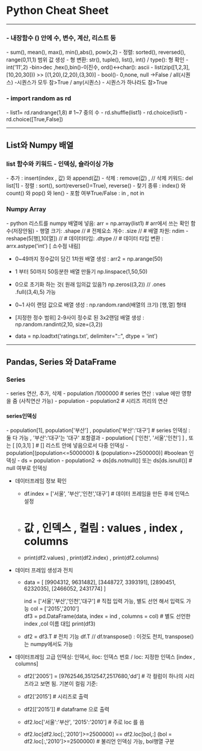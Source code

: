 # Python Cheat Sheet
<hr>
<h3>- 내장함수 () 안에 수, 변수, 계산, 리스트 등</h3>
	- sum(), mean(), max(), min(),abs(), pow(x,2)
	- 정렬: sorted(), reversed(), range(0,11,1) 범위 값 생성
	- 형 변환:  str(), tuple(), list(), int()  / type(): 형 확인
		- int('11',2) -bin>dec ,hex(),bin()-이진수, ord()<->char(): ascii 
		- list(zip([1,2,3],[10,20,30])) >> [(1,20),(2,20),(3,30)]
	- bool()- 0,none, null ->False / all(시퀀스) -시퀀스가 모두 참>True / any(시퀀스) - 시퀀스가 하나라도 참>True

<h3>- import random as rd</h3>
	- list1= rd.randrange(1,8)  # 1~7 중의 수
	- rd.shuffle(list1)
	- rd.choice(list1)
	- rd.choice([True,False])
 
 <hr>
<h2>List와 Numpy 배열</h2>
<h3>list 함수와 키워드 - 인덱싱, 슬라이싱 가능</h3>
  - 추가 : insert(index , 값) 와 append(값) 
  - 삭제 : remove(값) , // 삭제 키워드: del list[1]
  - 정렬 : sort(), sort(reverse()=True), reverse()
  - 찾기 종류 : index() 와 count() 와 pop() 와 len()
  - 포함 여부True/False : in ,  not in 

<h3>Numpy Array</h3>
  - python 리스트를 numpy 배열에 넣음:   arr = np.array(list1)  # arr에서 쓰는 확인 함수(저장안됨)
  - 행열 크기: .shape    //  # 전체요소 개수: .size   // # 배열 차원: ndim     
  - reshape(5[행],10[열])    // # 데이터타입: .dtype    // # 데이터 타입 변환 : arrx.astype('int')   [ 소수점 내림]

  - 0~49까지 정수값이 담긴 1차원 배열 생성 :  arr2 = np.arange(50)
  - 1 부터 50까지 50등분한 배열 만들기 np.linspace(1,50,50)
  - 0으로 초기화 하는 것( 원래 임의값 있음?) np.zeros((3,2))  // .ones  .full((3,4),5) 가능
  - 0~1 사이 랜덤 값으로 배열 생성 :  np.random.rand(배열의 크기) [행,열] 형태 
  - [지정한 정수 범위] 2-9사이 정수로 된 3x2랜덤 배열 생성 : np.random.randint(2,10, size=(3,2))

- data = np.loadtxt('ratings.txt', delimiter="::", dtype = 'int')

<hr>

<h2>Pandas, Series 와 DataFrame</h2>
<h3>Series </h3>
  - series 연산,  추가,  삭제
	- population /1000000         # series 연산 : value 에만 영향을 줌 (사칙연산 가능)
	- population - population2         # 시리즈 끼리의 연산 

<h4>series인덱싱</h4>
	- population[1],  population['부산'] ,  population['부산':'대구']     # series 인덱싱  : 둘 다 가능  , '부산':'대구'는 '대구' 포함결과
	- population[ ['인천', '서울','인천'] ]  , 또는 [ [0,3,1] ]      #  []  리스트 안에 넣음으로서 다중 인덱싱 
	- population[(population<=5000000) & (population>=2500000)]      #boolean 인덱싱
	- ds = population - population2  ->   ds[ds.notnull()]   또는 ds[ds.isnull()]        # null 여부로 인덱싱  

- 데이터프레임 정보 확인 
	- df.index = ['서울', '부산','인천','대구']          # 데이터 프레임을 만든 후에 인덱스 설정
	- # 값 , 인덱스 , 컬림  : values , index , columns
	- print(df2.values) , print(df2.index) ,  print(df2.columns) 

- 데이터 프레임 생성과 전치
	- data = [ 
		    [9904312, 9631482],
		    [3448727, 3393191],
		    [2890451, 6232035],
		    [2466052, 2431774]
		]
		
		ind = ['서울','부산','인천','대구']      # 직접 입력 가능, 별도 선언 해서 입력도 가능 
		col = ['2015','2010']        
		df3 = pd.DataFrame(data,  index = ind ,  columns = col)       # 별도 선언한 index ,col 이름 대입
		print(df3)

	- df2 = df3.T        # 전치 기능 df.T  // df.transpose() : 이것도 천치, transpose()는 numpy에서도 가능

- 데이터프레임 고급 인덱싱: 인덱서,    iloc: 인덱스 번호 / loc: 지정한 인덱스   [index , columns]
	- df2['2005'] = [9762546,3512547,2517680,'dd']          # 각 컬럼이 하나의 시리즈라고 보면 됨. 기본이 컬림 기준:
	- df2['2015']         # 시리즈로 출력
	- df2[['2015']]         # dataframe 으로 출력

	- df2.loc['서울':'부산', '2015':'2010']        # 주로 loc 를 씀
	- df2.loc[df2.loc[:,'2010']>=2500000]     == df2.loc[bol,:]   (bol = df2.loc[:,'2010']>=2500000)   # 불리언 인덱싱 가능, bol행열 구분
